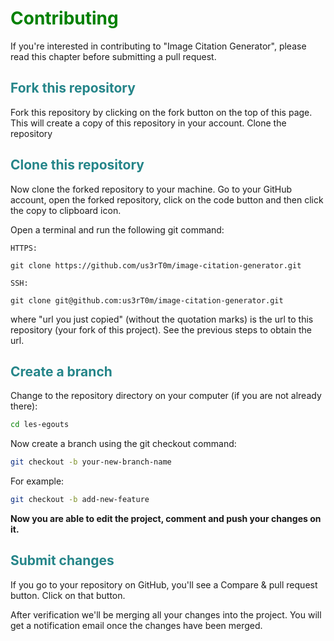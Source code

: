 # <span style="color: green">Contributing</span>

If you're interested in contributing to "Image Citation Generator", please read this chapter before submitting a pull request.

## <span style="color: #258589">Fork this repository</span>

Fork this repository by clicking on the fork button on the top of this page. This will create a copy of this repository in your account.
Clone the repository

## <span style="color: #258589">Clone this repository</span>

Now clone the forked repository to your machine. Go to your GitHub account, open the forked repository, click on the code button and then click the copy to clipboard icon.

Open a terminal and run the following git command:

`HTTPS:`

```
git clone https://github.com/us3rT0m/image-citation-generator.git
```

`SSH:`

```
git clone git@github.com:us3rT0m/image-citation-generator.git
```

where "url you just copied" (without the quotation marks) is the url to this repository (your fork of this project). See the previous steps to obtain the url.

## <span style="color: #258589">Create a branch</span>

Change to the repository directory on your computer (if you are not already there):

```bash
cd les-egouts
```

Now create a branch using the git checkout command:

```bash
git checkout -b your-new-branch-name
```

For example:

```bash
git checkout -b add-new-feature
```

**Now you are able to edit the project, comment and push your changes on it.**

## <span style="color: #258589">Submit changes</span>

If you go to your repository on GitHub, you'll see a Compare & pull request button. Click on that button.

After verification we'll be merging all your changes into the project. You will get a notification email once the changes have been merged.